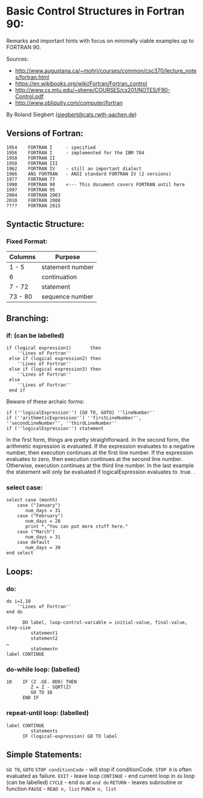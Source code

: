 # Basic Control Structures in Fortran 90:

Remarks and important hints with focus on minimally viable examples up to FORTRAN 90.

Sources:

* http://www.augustana.ca/~mohrj/courses/common/csc370/lecture_notes/fortran.html
* https://en.wikibooks.org/wiki/Fortran/Fortran_control
* http://www.cs.mtu.edu/~shene/COURSES/cs201/NOTES/F90-Control.pdf
* http://www.obliquity.com/computer/fortran

By Roland Siegbert (siegbert@cats.rwth-aachen.de)

## Versions of Fortran:

```
1954    FORTRAN I     - specified
1956    FORTRAN I     - implemented for the IBM 704
1958    FORTRAN II
1958    FORTRAN III
1962    FORTRAN IV    - still an important dialect
1966    ANS FORTRAN   - ANSI standard FORTRAN IV (2 versions)
1977    FORTRAN 77
1990    FORTRAN 90    <--- This document covers FORTRAN until here
1997    FORTRAN 95
2004    FORTRAN 2003
2010    FORTRAN 2008
????    FORTRAN 2015
```

## Syntactic Structure:

### Fixed Format:


| Columns | Purpose          |
|---------|------------------|
| 1 - 5   | statement number |
| 6       | continuation     |
| 7 - 72  | statement        |
| 73 - 80 | sequence number  |



## Branching:

### if: (can be labelled)

```
if (logical expression1)       then
    ''Lines of Fortran''
 else if (logical expression2) then
    ''Lines of Fortran''
 else if (logical expression3) then
    ''Lines of Fortran''
 else
    ''Lines of Fortran''
 end if
```

Beware of these archaic forms:

```
if (''logicalExpression'') {GO TO, GOTO} ''lineNumber''
if (''arithmeticExpression'') ''firstLineNumber'', ''secondLineNumber'', ''thirdLineNumber''
if (''logicalExpression'') statement
```

In the first form, things are pretty straightforward. In the second form, the arithmetic expression is evaluated. If the expression evaluates to a negative number, then execution continues at the first line number. If the expression evaluates to zero, then execution continues at the second line number. Otherwise, execution continues at the third line number. In the last example the statement will only be evaluated if logicalExpression evaluates to .true. .

### select case:

```
select case (month)
    case ("January")
       num_days = 31
    case ("February")
       num_days = 28
       print *,"You can put more stuff here."
    case ("March")
       num_days = 31
    case default
       num_days = 30
end select
```


## Loops:

### do:

```
do i=1,10
    ''Lines of Fortran''
end do
```

```
      DO label, loop-control-variable = initial-value, final-value, step-size
         statement1
         statement2
…
         statementn
label CONTINUE
```

### do-while loop: (labelled)

```
10    IF (Z .GE. 0D0) THEN
         Z = Z - SQRT(Z)
         GO TO 10
      END IF
```


### repeat-until loop: (labelled)

```
label CONTINUE
         statements
      IF (logical-expression) GO TO label
```

## Simple Statements:

`GO TO`, `GOTO`
`STOP conditionCode` - will stop if conditionCode. `STOP 0` is often evaluated as failure.
`EXIT` - leave loop
`CONTINUE` - end current loop in `do` loop (can be labelled)
`CYCLE` - end `do` at `end do`
`RETURN` - leaves subroutine or function
`PAUSE` -
`READ n, list`
`PUNCH n, list`
